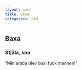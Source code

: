 ```yaml
---
layout: post
title: Baxa
categories: ord
---
```


## Baxa

### Stjäla, sno

"Min araba blev bax! fuck mannen!"
